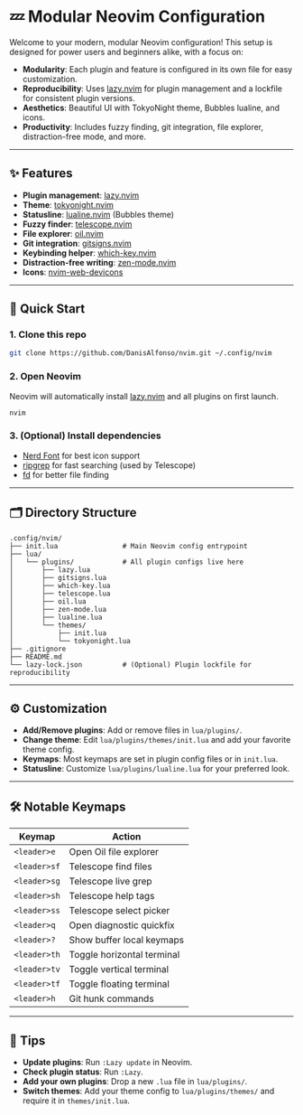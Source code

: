 # 💤 Modular Neovim Configuration

Welcome to your modern, modular Neovim configuration! This setup is designed for power users and beginners alike, with a focus on:
- **Modularity**: Each plugin and feature is configured in its own file for easy customization.
- **Reproducibility**: Uses [lazy.nvim](https://github.com/folke/lazy.nvim) for plugin management and a lockfile for consistent plugin versions.
- **Aesthetics**: Beautiful UI with TokyoNight theme, Bubbles lualine, and icons.
- **Productivity**: Includes fuzzy finding, git integration, file explorer, distraction-free mode, and more.

---

## ✨ Features
- **Plugin management**: [lazy.nvim](https://github.com/folke/lazy.nvim)
- **Theme**: [tokyonight.nvim](https://github.com/folke/tokyonight.nvim)
- **Statusline**: [lualine.nvim](https://github.com/nvim-lualine/lualine.nvim) (Bubbles theme)
- **Fuzzy finder**: [telescope.nvim](https://github.com/nvim-telescope/telescope.nvim)
- **File explorer**: [oil.nvim](https://github.com/stevearc/oil.nvim)
- **Git integration**: [gitsigns.nvim](https://github.com/lewis6991/gitsigns.nvim)
- **Keybinding helper**: [which-key.nvim](https://github.com/folke/which-key.nvim)
- **Distraction-free writing**: [zen-mode.nvim](https://github.com/folke/zen-mode.nvim)
- **Icons**: [nvim-web-devicons](https://github.com/nvim-tree/nvim-web-devicons)

---

## 🚀 Quick Start

### 1. **Clone this repo**
```sh
git clone https://github.com/DanisAlfonso/nvim.git ~/.config/nvim
```

### 2. **Open Neovim**
Neovim will automatically install [lazy.nvim](https://github.com/folke/lazy.nvim) and all plugins on first launch.

```sh
nvim
```

### 3. **(Optional) Install dependencies**
- [Nerd Font](https://www.nerdfonts.com/) for best icon support
- [ripgrep](https://github.com/BurntSushi/ripgrep) for fast searching (used by Telescope)
- [fd](https://github.com/sharkdp/fd) for better file finding

---

## 🗂️ Directory Structure

```
.config/nvim/
├── init.lua                # Main Neovim config entrypoint
├── lua/
│   └── plugins/            # All plugin configs live here
│       ├── lazy.lua
│       ├── gitsigns.lua
│       ├── which-key.lua
│       ├── telescope.lua
│       ├── oil.lua
│       ├── zen-mode.lua
│       ├── lualine.lua
│       └── themes/
│           ├── init.lua
│           └── tokyonight.lua
├── .gitignore
├── README.md
└── lazy-lock.json          # (Optional) Plugin lockfile for reproducibility
```

---

## ⚙️ Customization

- **Add/Remove plugins**: Add or remove files in `lua/plugins/`.
- **Change theme**: Edit `lua/plugins/themes/init.lua` and add your favorite theme config.
- **Keymaps**: Most keymaps are set in plugin config files or in `init.lua`.
- **Statusline**: Customize `lua/plugins/lualine.lua` for your preferred look.

---

## 🛠️ Notable Keymaps

| Keymap         | Action                        |
| -------------- | ---------------------------- |
| `<leader>e`    | Open Oil file explorer       |
| `<leader>sf`   | Telescope find files         |
| `<leader>sg`   | Telescope live grep          |
| `<leader>sh`   | Telescope help tags          |
| `<leader>ss`   | Telescope select picker      |
| `<leader>q`    | Open diagnostic quickfix     |
| `<leader>?`    | Show buffer local keymaps    |
| `<leader>th`   | Toggle horizontal terminal   |
| `<leader>tv`   | Toggle vertical terminal     |
| `<leader>tf`   | Toggle floating terminal     |
| `<leader>h`    | Git hunk commands            |

---

## 📝 Tips
- **Update plugins**: Run `:Lazy update` in Neovim.
- **Check plugin status**: Run `:Lazy`.
- **Add your own plugins**: Drop a new `.lua` file in `lua/plugins/`.
- **Switch themes**: Add your theme config to `lua/plugins/themes/` and require it in `themes/init.lua`.
